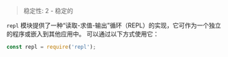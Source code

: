 
> 稳定性: 2 - 稳定的

`repl` 模块提供了一种“读取-求值-输出”循环（REPL）的实现，它可作为一个独立的程序或嵌入到其他应用中。
可以通过以下方式使用它：

```js
const repl = require('repl');
```

